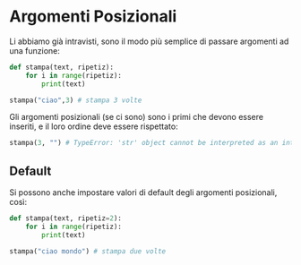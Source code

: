 # Argomenti Posizionali

Li abbiamo già intravisti, sono il modo più semplice di passare argomenti ad una funzione:

```python
def stampa(text, ripetiz):
    for i in range(ripetiz):
        print(text)

stampa("ciao",3) # stampa 3 volte 
```

Gli argomenti posizionali (se ci sono) sono i primi che devono essere inseriti, e il loro ordine deve essere rispettato:

```python
stampa(3, "") # TypeError: 'str' object cannot be interpreted as an integer
```

## Default 

Si possono anche impostare valori di default degli argomenti posizionali, così:

```python
def stampa(text, ripetiz=2):
    for i in range(ripetiz):
        print(text)

stampa("ciao mondo") # stampa due volte
```
